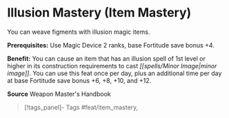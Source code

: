 ﻿---
cssclass: [feats]

---
# Illusion Mastery (Item Mastery)

You can weave figments with illusion magic items.

**Prerequisites:** Use Magic Device 2 ranks, base Fortitude save bonus +4.

**Benefit:** You can cause an item that has an illusion spell of 1st level or higher in its construction requirements to cast _[[spells/Minor Image|minor image]]_. You can use this feat once per day, plus an additional time per day at base Fortitude save bonus +6, +8, +10, and +12.

**Source** Weapon Master's Handbook
>[!tags_panel]- Tags
> #feat/item_mastery, 